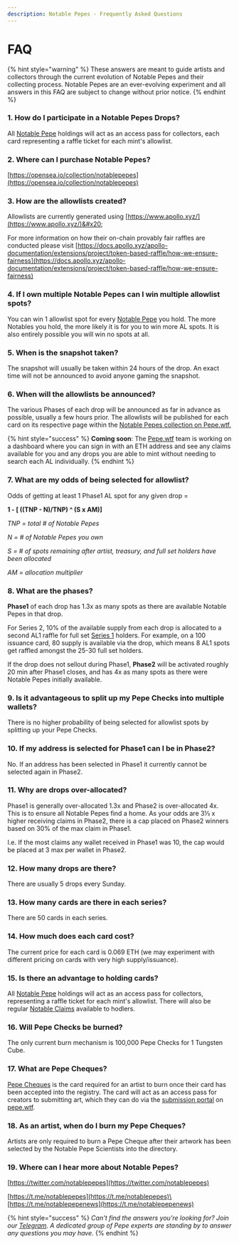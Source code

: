 ```yaml
---
description: Notable Pepes - Frequently Asked Questions
---
```


# FAQ

{% hint style="warning" %}
These answers are meant to guide artists and collectors through the current evolution of Notable Pepes and their collecting process. Notable Pepes are an ever-evolving experiment and all answers in this FAQ are subject to change without prior notice.
{% endhint %}

### 1. How do I participate in a Notable Pepes Drops?

All [Notable Pepe](https://pepe.wtf/collection/notable-pepes) holdings will act as an access pass for collectors, each card representing a raffle ticket for each mint's allowlist.

### 2. Where can I purchase Notable Pepes?

[https://opensea.io/collection/notablepepes](https://opensea.io/collection/notablepepes)

### 3. How are the allowlists created?

Allowlists are currently generated using [https://www.apollo.xyz/](https://www.apollo.xyz/)&#x20;

For more information on how their on-chain provably fair raffles are conducted please visit [https://docs.apollo.xyz/apollo-documentation/extensions/project/token-based-raffle/how-we-ensure-fairness](https://docs.apollo.xyz/apollo-documentation/extensions/project/token-based-raffle/how-we-ensure-fairness)

### 4. If I own multiple Notable Pepes can I win multiple allowlist spots?

You can win 1 allowlist spot for every [Notable Pepe](https://pepe.wtf/collection/notable-pepes) you hold. The more Notables you hold, the more likely it is for you to win more AL spots. It is also entirely possible you will win no spots at all.

### 5. When is the snapshot taken?

The snapshot will usually be taken within 24 hours of the drop. An exact time will not be announced to avoid anyone gaming the snapshot.

### 6. When will the allowlists be announced?

The various Phases of each drop will be announced as far in advance as possible, usually a few hours prior. The allowlists will be published for each card on its respective page within the [Notable Pepes collection on Pepe.wtf.](https://pepe.wtf/collection/Notable-Pepes)

{% hint style="success" %}
**Coming soon**: The [Pepe.wtf](../pepe.wtf.md) team is working on a dashboard where you can sign in with an ETH address and see any claims available for you and any drops you are able to mint without needing to search each AL individually.
{% endhint %}

### 7. What are my odds of being selected for allowlist?

Odds of getting at least 1 Phase1 AL spot for any given drop =&#x20;

**1 - \[ ((TNP - N)/TNP) ^ (S x AM)]**

_TNP = total # of Notable Pepes_&#x20;

_N = # of Notable Pepes you own_

_S = # of spots remaining after artist, treasury, and full set holders have been allocated_&#x20;

_AM = allocation multiplier_

### 8. What are the phases?

**Phase1** of each drop has 1.3x as many spots as there are available Notable Pepes in that drop.

For Series 2, 10% of the available supply from each drop is allocated to a second AL1 raffle for full set [Series 1](https://pepe.wtf/collection/notable-pepes) holders. For example, on a 100 issuance card, 80 supply is available via the drop, which means 8 AL1 spots get raffled amongst the 25-30 full set holders.

If the drop does not sellout during Phase1, **Phase2** will be activated roughly 20 min after Phase1 closes, and has 4x as many spots as there were Notable Pepes initially available.

### 9. Is it advantageous to split up my Pepe Checks into multiple wallets?

There is no higher probability of being selected for allowlist spots by splitting up your Pepe Checks.

### 10. If my address is selected for Phase1 can I be in Phase2?

No. If an address has been selected in Phase1 it currently cannot be selected again in Phase2.

### 11. Why are drops over-allocated?

Phase1 is generally over-allocated 1.3x and Phase2 is over-allocated 4x. This is to ensure all Notable Pepes find a home. As your odds are 3⅓ x higher receiving claims in Phase2, there is a cap placed on Phase2 winners based on 30% of the max claim in Phase1.

I.e. If the most claims any wallet received in Phase1 was 10, the cap would be placed at 3 max per wallet in Phase2.&#x20;

### 12. How many drops are there?

There are usually 5 drops every Sunday.

### 13. How many cards are there in each series?

There are 50 cards in each series.

### 14. How much does each card cost?

The current price for each card is 0.069 ETH (we may experiment with different pricing on cards with very high supply/issuance).

### 15. Is there an advantage to holding cards?

All [Notable Pepe](https://pepe.wtf/collection/notable-pepes) holdings will act as an access pass for collectors, representing a raffle ticket for each mint's allowlist. There will also be regular [Notable Claims](https://notableclaims.pepe.wtf/) available to hodlers.

### 16. Will Pepe Checks be burned?

The only current burn mechanism is 100,000 Pepe Checks for 1 Tungsten Cube.

### 17. What are Pepe Cheques?

[Pepe Cheques](https://pepe.wtf/asset/Pepe-Cheques) is the card required for an artist to burn once their card has been accepted into the registry. The card will act as an access pass for creators to submitting art, which they can do via the [submission portal](https://pepe.wtf/submission) on [pepe.wtf](../pepe.wtf.md).

### 18. As an artist, when do I burn my Pepe Cheques?

Artists are only required to burn a Pepe Cheque after their artwork has been selected by the Notable Pepe Scientists into the directory.

### 19. Where can I hear more about Notable Pepes?

[https://twitter.com/notablepepes](https://twitter.com/notablepepes)

[https://t.me/notablepepes](https://t.me/notablepepes)\
[https://t.me/notablepepenews](https://t.me/notablepepenews)

{% hint style="success" %}
_Can't find the answers you're looking for? Join our_ [_Telegram_](https://t.me/notablepepes)_. A dedicated group of Pepe experts are standing by to answer any questions you may have._
{% endhint %}
